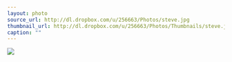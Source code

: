 ```yaml
---
layout: photo
source_url: http://dl.dropbox.com/u/256663/Photos/steve.jpg
thumbnail_url: http://dl.dropbox.com/u/256663/Photos/Thumbnails/steve.jpg
caption: ""
---
```

![](http://dl.dropbox.com/u/256663/Photos/steve.jpg)
